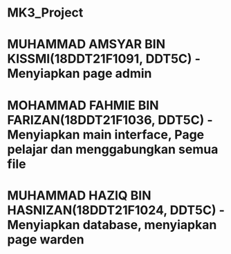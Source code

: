 # MK3_Project

# MUHAMMAD AMSYAR BIN KISSMI(18DDT21F1091, DDT5C) - Menyiapkan page admin

# MOHAMMAD FAHMIE BIN FARIZAN(18DDT21F1036, DDT5C) - Menyiapkan main interface, Page pelajar dan menggabungkan semua file

# MUHAMMAD HAZIQ BIN HASNIZAN(18DDT21F1024, DDT5C) - Menyiapkan database, menyiapkan page warden
